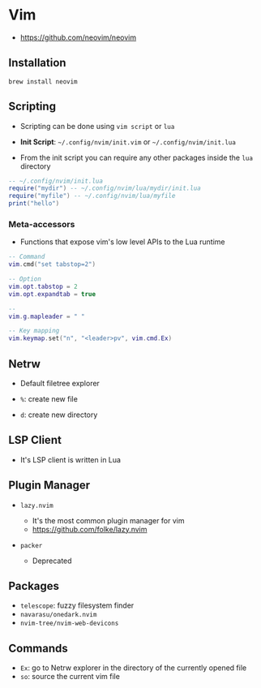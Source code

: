# Vim

- <https://github.com/neovim/neovim>

## Installation

```shell
brew install neovim
```

## Scripting

- Scripting can be done using `vim script` or `lua`

- **Init Script**: `~/.config/nvim/init.vim` or `~/.config/nvim/init.lua`
- From the init script you can require any other packages inside the `lua` directory

```lua
-- ~/.config/nvim/init.lua
require("mydir") -- ~/.config/nvim/lua/mydir/init.lua
require("myfile") -- ~/.config/nvim/lua/myfile
print("hello")
```

### Meta-accessors

- Functions that expose vim's low level APIs to the Lua runtime

```lua
-- Command
vim.cmd("set tabstop=2")

-- Option
vim.opt.tabstop = 2
vim.opt.expandtab = true

--
vim.g.mapleader = " "

-- Key mapping
vim.keymap.set("n", "<leader>pv", vim.cmd.Ex)
```

## Netrw

- Default filetree explorer

- `%`: create new file
- `d`: create new directory

## LSP Client

- It's LSP client is written in Lua

## Plugin Manager

- `lazy.nvim`
  - It's the most common plugin manager for vim
  - <https://github.com/folke/lazy.nvim>

- `packer`
  - Deprecated

## Packages

- `telescope`: fuzzy filesystem finder
- `navarasu/onedark.nvim`
- `nvim-tree/nvim-web-devicons`

## Commands

- `Ex`: go to Netrw explorer in the directory of the currently opened file
- `so`: source the current vim file

